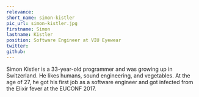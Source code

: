 ```yaml
---
relevance: 
short_name: simon-kistler
pic_url: simon-kistler.jpg
firstname: Simon
lastname: Kistler
position: Software Engineer at VIU Eyewear
twitter: 
github: 
---
```

<p>Simon Kistler is a 33-year-old programmer and was growing up in Switzerland. He likes humans, sound engineering, and vegetables. At the age of 27, he got his first job as a software engineer and got infected from the Elixir fever at the EUCONF 2017.
</p>
